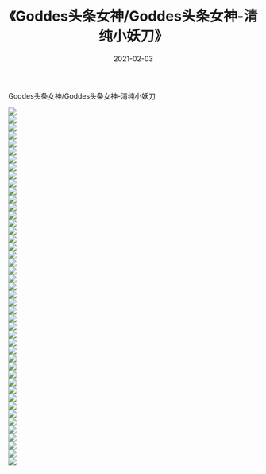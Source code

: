 ﻿---
layout: post
title:  《Goddes头条女神/Goddes头条女神-清纯小妖刀》
date:   2021-02-03
img: http://pic.660000.xyz/1:/网络美图/2021/Goddes头条女神/Goddes头条女神-清纯小妖刀/000.jpg
categories: [美女, 清纯, 唯美]
---

Goddes头条女神/Goddes头条女神-清纯小妖刀

 ![](http://pic.660000.xyz/1:/网络美图/2021/Goddes头条女神/Goddes头条女神-清纯小妖刀/001.jpg) <br>![](http://pic.660000.xyz/1:/网络美图/2021/Goddes头条女神/Goddes头条女神-清纯小妖刀/002.jpg) <br>![](http://pic.660000.xyz/1:/网络美图/2021/Goddes头条女神/Goddes头条女神-清纯小妖刀/003.jpg) <br>![](http://pic.660000.xyz/1:/网络美图/2021/Goddes头条女神/Goddes头条女神-清纯小妖刀/004.jpg) <br>![](http://pic.660000.xyz/1:/网络美图/2021/Goddes头条女神/Goddes头条女神-清纯小妖刀/005.jpg) <br>![](http://pic.660000.xyz/1:/网络美图/2021/Goddes头条女神/Goddes头条女神-清纯小妖刀/006.jpg) <br>![](http://pic.660000.xyz/1:/网络美图/2021/Goddes头条女神/Goddes头条女神-清纯小妖刀/007.jpg) <br>![](http://pic.660000.xyz/1:/网络美图/2021/Goddes头条女神/Goddes头条女神-清纯小妖刀/008.jpg) <br>![](http://pic.660000.xyz/1:/网络美图/2021/Goddes头条女神/Goddes头条女神-清纯小妖刀/009.jpg) <br>![](http://pic.660000.xyz/1:/网络美图/2021/Goddes头条女神/Goddes头条女神-清纯小妖刀/010.jpg) <br>![](http://pic.660000.xyz/1:/网络美图/2021/Goddes头条女神/Goddes头条女神-清纯小妖刀/011.jpg) <br>![](http://pic.660000.xyz/1:/网络美图/2021/Goddes头条女神/Goddes头条女神-清纯小妖刀/012.jpg) <br>![](http://pic.660000.xyz/1:/网络美图/2021/Goddes头条女神/Goddes头条女神-清纯小妖刀/013.jpg) <br>![](http://pic.660000.xyz/1:/网络美图/2021/Goddes头条女神/Goddes头条女神-清纯小妖刀/014.jpg) <br>![](http://pic.660000.xyz/1:/网络美图/2021/Goddes头条女神/Goddes头条女神-清纯小妖刀/015.jpg) <br>![](http://pic.660000.xyz/1:/网络美图/2021/Goddes头条女神/Goddes头条女神-清纯小妖刀/016.jpg) <br>![](http://pic.660000.xyz/1:/网络美图/2021/Goddes头条女神/Goddes头条女神-清纯小妖刀/017.jpg) <br>![](http://pic.660000.xyz/1:/网络美图/2021/Goddes头条女神/Goddes头条女神-清纯小妖刀/018.jpg) <br>![](http://pic.660000.xyz/1:/网络美图/2021/Goddes头条女神/Goddes头条女神-清纯小妖刀/019.jpg) <br>![](http://pic.660000.xyz/1:/网络美图/2021/Goddes头条女神/Goddes头条女神-清纯小妖刀/020.jpg) <br>![](http://pic.660000.xyz/1:/网络美图/2021/Goddes头条女神/Goddes头条女神-清纯小妖刀/021.jpg) <br>![](http://pic.660000.xyz/1:/网络美图/2021/Goddes头条女神/Goddes头条女神-清纯小妖刀/022.jpg) <br>![](http://pic.660000.xyz/1:/网络美图/2021/Goddes头条女神/Goddes头条女神-清纯小妖刀/023.jpg) <br>![](http://pic.660000.xyz/1:/网络美图/2021/Goddes头条女神/Goddes头条女神-清纯小妖刀/024.jpg) <br>![](http://pic.660000.xyz/1:/网络美图/2021/Goddes头条女神/Goddes头条女神-清纯小妖刀/025.jpg) <br>![](http://pic.660000.xyz/1:/网络美图/2021/Goddes头条女神/Goddes头条女神-清纯小妖刀/026.jpg) <br>![](http://pic.660000.xyz/1:/网络美图/2021/Goddes头条女神/Goddes头条女神-清纯小妖刀/027.jpg) <br>![](http://pic.660000.xyz/1:/网络美图/2021/Goddes头条女神/Goddes头条女神-清纯小妖刀/028.jpg) <br>![](http://pic.660000.xyz/1:/网络美图/2021/Goddes头条女神/Goddes头条女神-清纯小妖刀/029.jpg) <br>![](http://pic.660000.xyz/1:/网络美图/2021/Goddes头条女神/Goddes头条女神-清纯小妖刀/030.jpg) <br>![](http://pic.660000.xyz/1:/网络美图/2021/Goddes头条女神/Goddes头条女神-清纯小妖刀/031.jpg) <br>![](http://pic.660000.xyz/1:/网络美图/2021/Goddes头条女神/Goddes头条女神-清纯小妖刀/032.jpg) <br>![](http://pic.660000.xyz/1:/网络美图/2021/Goddes头条女神/Goddes头条女神-清纯小妖刀/033.jpg) <br>![](http://pic.660000.xyz/1:/网络美图/2021/Goddes头条女神/Goddes头条女神-清纯小妖刀/034.jpg) <br>![](http://pic.660000.xyz/1:/网络美图/2021/Goddes头条女神/Goddes头条女神-清纯小妖刀/035.jpg) <br>![](http://pic.660000.xyz/1:/网络美图/2021/Goddes头条女神/Goddes头条女神-清纯小妖刀/036.jpg) <br>![](http://pic.660000.xyz/1:/网络美图/2021/Goddes头条女神/Goddes头条女神-清纯小妖刀/037.jpg) <br>![](http://pic.660000.xyz/1:/网络美图/2021/Goddes头条女神/Goddes头条女神-清纯小妖刀/038.jpg) <br>![](http://pic.660000.xyz/1:/网络美图/2021/Goddes头条女神/Goddes头条女神-清纯小妖刀/039.jpg) <br>![](http://pic.660000.xyz/1:/网络美图/2021/Goddes头条女神/Goddes头条女神-清纯小妖刀/040.jpg) <br>![](http://pic.660000.xyz/1:/网络美图/2021/Goddes头条女神/Goddes头条女神-清纯小妖刀/041.jpg) <br>![](http://pic.660000.xyz/1:/网络美图/2021/Goddes头条女神/Goddes头条女神-清纯小妖刀/042.jpg) <br>![](http://pic.660000.xyz/1:/网络美图/2021/Goddes头条女神/Goddes头条女神-清纯小妖刀/043.jpg) <br>![](http://pic.660000.xyz/1:/网络美图/2021/Goddes头条女神/Goddes头条女神-清纯小妖刀/044.jpg) <br>![](http://pic.660000.xyz/1:/网络美图/2021/Goddes头条女神/Goddes头条女神-清纯小妖刀/045.jpg) <br>